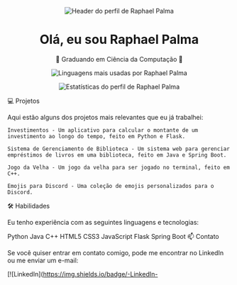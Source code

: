 <p align="center">
  <img src="https://github.com/raphaelgpalma/raphaelgpalma/blob/main/header.png" alt="Header do perfil de Raphael Palma">
</p>
<h1 align="center">Olá, eu sou Raphael Palma</h1>
<p align="center">🚀 Graduando em Ciência da Computação 🚀</p><p align="center">
  <img src="https://github-readme-stats.vercel.app/api/top-langs/?username=raphaelgpalma&layout=compact&langs_count=6&theme=dark" alt="Linguagens mais usadas por Raphael Palma">
</p>
<p align="center">
  <img src="https://github-readme-stats.vercel.app/api?username=raphaelgpalma&show_icons=true&theme=dark" alt="Estatísticas do perfil de Raphael Palma">
</p>
💻 Projetos

Aqui estão alguns dos projetos mais relevantes que eu já trabalhei:

    Investimentos - Um aplicativo para calcular o montante de um investimento ao longo do tempo, feito em Python e Flask.

    Sistema de Gerenciamento de Biblioteca - Um sistema web para gerenciar empréstimos de livros em uma biblioteca, feito em Java e Spring Boot.

    Jogo da Velha - Um jogo da velha para ser jogado no terminal, feito em C++.

    Emojis para Discord - Uma coleção de emojis personalizados para o Discord.

🛠️ Habilidades

Eu tenho experiência com as seguintes linguagens e tecnologias:

Python
Java
C++
HTML5
CSS3
JavaScript
Flask
Spring Boot
📫 Contato

Se você quiser entrar em contato comigo, pode me encontrar no LinkedIn ou me enviar um e-mail:

[![LinkedIn](https://img.shields.io/badge/-LinkedIn-
